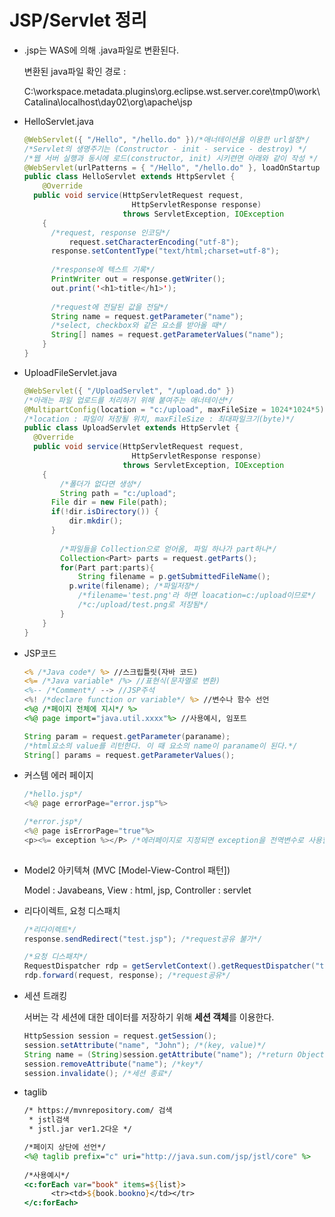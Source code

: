 # JSP/Servlet 정리

* .jsp는 WAS에 의해 .java파일로 변환된다. 

  변환된 java파일 확인 경로 :

  C:\workspace.metadata\.plugins\org.eclipse.wst.server.core\tmp0\work\Catalina\localhost\day02\org\apache\jsp




* HelloServlet.java

  ```java
  @WebServlet({ "/Hello", "/hello.do" })/*애너테이션을 이용한 url설정*/
  /*Servlet의 생명주기는 (Constructor - init - service - destroy) */
  /*웹 서버 실행과 동시에 로드(constructor, init) 시키련면 아래와 같이 작성 */
  @WebServlet(urlPatterns = { "/Hello", "/hello.do" }, loadOnStartup = 1)
  public class HelloServlet extends HttpServlet {
      @Override
  	public void service(HttpServletRequest request, 
                          HttpServletResponse response) 
          				throws ServletException, IOException 
      {
  		/*request, response 인코딩*/
     		request.setCharacterEncoding("utf-8");
  		response.setContentType("text/html;charset=utf-8");
      
      	/*response에 텍스트 기록*/
      	PrintWriter out = response.getWriter();
  		out.print('<h1>title</h1>');
      
      	/*request에 전달된 값을 전달*/
      	String name = request.getParameter("name");
      	/*select, checkbox와 같은 요소를 받아올 때*/
      	String[] names = request.getParameterValues("name");
      }
  }
  ```

  

* UploadFileServlet.java

  ```java
  @WebServlet({ "/UploadServlet", "/upload.do" })
  /*아래는 파일 업로드를 처리하기 위해 붙여주는 애너테이션*/
  @MultipartConfig(location = "c:/upload", maxFileSize = 1024*1024*5)
  /*location : 파일이 저장될 위치, maxFileSize : 최대파일크기(byte)*/
  public class UploadServlet extends HttpServlet {
  	@Override
  	public void service(HttpServletRequest request, 
                          HttpServletResponse response) 
          				throws ServletException, IOException 
      {
          /*폴더가 없다면 생성*/
          String path = "c:/upload";
  		File dir = new File(path); 
  		if(!dir.isDirectory()) {
  			dir.mkdir();
  		}
          
          /*파일들을 Collection으로 얻어옴, 파일 하나가 part하나*/
          Collection<Part> parts = request.getParts();
          for(Part part:parts){
              String filename = p.getSubmittedFileName();
            p.write(filename); /*파일저장*/
              /*filename='test.png'라 하면 loacation=c:/upload이므로*/
              /*c:/upload/test.png로 저장됨*/
          }
      }
  }
  ```
  
  

* JSP코드

  ```jsp
  <% /*Java code*/ %> //스크립틀릿(자바 코드)
  <%= /*Java variable* /%> //표현식(문자열로 변환)
  <%-- /*Comment*/ --> //JSP주석
  <%! /*declare function or variable*/ %> //변수나 함수 선언
  <%@ /*페이지 전체에 지시*/ %>
  <%@ page import="java.util.xxxx"%> //사용예시, 임포트
  ```

  ```java
  String param = request.getParameter(paraname);
  /*html요소의 value를 리턴한다. 이 때 요소의 name이 paraname이 된다.*/
  String[] params = request.getParameterValues();
  ```

* 커스템 에러 페이지

  ```java
  /*hello.jsp*/
  <%@ page errorPage="error.jsp"%>
  
  /*error.jsp*/
  <%@ page isErrorPage="true"%>
  <p><%= exception %></P> /*에러페이지로 지정되면 exception을 전역변수로 사용할 수 있다.*/
  	
  ```



* Model2 아키텍쳐 (MVC [Model-View-Control 패턴])

  Model : Javabeans, View : html, jsp,  Controller : servlet



* 리다이렉트, 요청 디스패치

  ```java
  /*리다이렉트*/
  response.sendRedirect("test.jsp"); /*request공유 불가*/
  
  /*요청 디스패치*/
  RequestDispatcher rdp = getServletContext().getRequestDispatcher("test.jsp");
  rdp.forward(request, response); /*request공유*/
  ```

  

* 세션 트래킹

  서버는 각 세션에 대한 데이터를 저장하기 위해 **세션 객체**를 이용한다.

  ```java
  HttpSession session = request.getSession();
  session.setAttribute("name", "John"); /*(key, value)*/
  String name = (String)session.getAttribute("name"); /*return Object*/
  session.removeAttribute("name"); /*key*/
  session.invalidate(); /*세션 종료*/
  ```




* taglib

  ```jsp
  /* https://mvnrepository.com/ 검색
   * jstl검색
   * jstl.jar ver1.2다운 */
  
  /*페이지 상단에 선언*/
  <%@ taglib prefix="c" uri="http://java.sun.com/jsp/jstl/core" %>
      
  /*사용예시*/
  <c:forEach var="book" items=${list}>
  		<tr><td>${book.bookno}</td></tr>
  </c:forEach>
  ```

  


